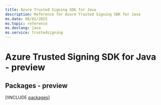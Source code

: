 ```yaml
---
title: Azure Trusted Signing SDK for Java
description: Reference for Azure Trusted Signing SDK for Java
ms.date: 08/01/2025
ms.topic: reference
ms.devlang: java
ms.service: trustedsigning
---
```

# Azure Trusted Signing SDK for Java - preview
## Packages - preview
[!INCLUDE [packages](trusted-signing-index.md)]
